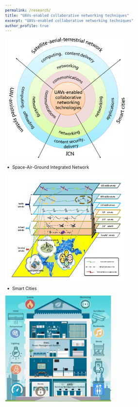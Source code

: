 ```yaml
---
permalink: /research/
title: "UAVs-enabled collaborative networking techniques"
excerpt: "UAVs-enabled collaborative networking techniques"
author_profile: true
---
```


<img src="/images/framework.png" height="400" width="400">


* Space-Air-Ground Integrated Network  

<img src="/images/stn.png" height="350" width="400">


* Smart Cities  

<img src="/images/smc.png" height="350" width="350">


